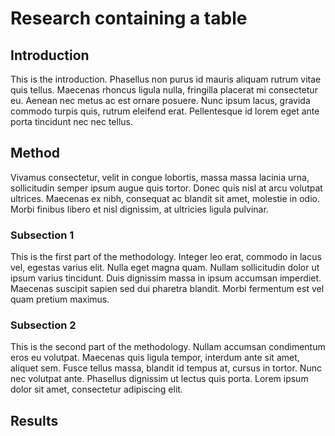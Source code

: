 # Research containing a table

## Introduction

This is the introduction. Phasellus non purus id mauris aliquam rutrum vitae quis tellus. Maecenas rhoncus ligula nulla, fringilla placerat mi consectetur eu. Aenean nec metus ac est ornare posuere. Nunc ipsum lacus, gravida commodo turpis quis, rutrum eleifend erat. Pellentesque id lorem eget ante porta tincidunt nec nec tellus.

## Method

Vivamus consectetur, velit in congue lobortis, massa massa lacinia urna, sollicitudin semper ipsum augue quis tortor. Donec quis nisl at arcu volutpat ultrices. Maecenas ex nibh, consequat ac blandit sit amet, molestie in odio. Morbi finibus libero et nisl dignissim, at ultricies ligula pulvinar.

### Subsection 1

This is the first part of the methodology.  Integer leo erat, commodo in lacus vel, egestas varius elit. Nulla eget magna quam. Nullam sollicitudin dolor ut ipsum varius tincidunt. Duis dignissim massa in ipsum accumsan imperdiet. Maecenas suscipit sapien sed dui pharetra blandit. Morbi fermentum est vel quam pretium maximus.

### Subsection 2

This is the second part of the methodology. Nullam accumsan condimentum eros eu volutpat. Maecenas quis ligula tempor, interdum ante sit amet, aliquet sem. Fusce tellus massa, blandit id tempus at, cursus in tortor. Nunc nec volutpat ante. Phasellus dignissim ut lectus quis porta. Lorem ipsum dolor sit amet, consectetur adipiscing elit.

<!-- 
Comments can be added like this.
--> 

## Results

<!--
Table \ref{ref_a_table} shows us how to add a table. Integer tincidunt sed nisl eget pellentesque. Mauris eleifend, nisl non lobortis fringilla, sapien eros aliquet orci, vitae pretium massa neque eu turpis. Pellentesque tincidunt aliquet volutpat. Ut ornare dui id ex sodales laoreet.

\newpage

---------------------------------------------------------------------------
Column 1            Column 2                Column 3
--------------      -------------------     -------------------
Row 1               0.1                     0.2

Row 2               0.3                     0.3

Row 3               0.4                     0.4      

Row 4               0.5                     0.6

---------------------------------------------------------------------------

Table: This is the table caption. Suspendisse blandit dolor sed tellus venenatis, venenatis fringilla turpis pretium. \label{ref_a_table}

-->



